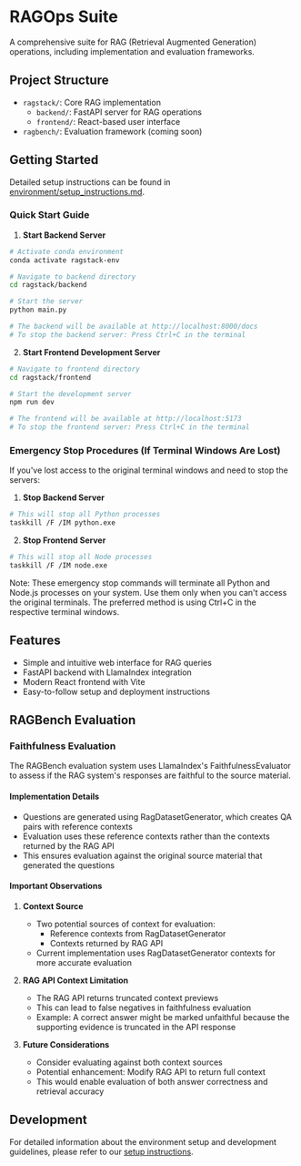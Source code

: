 # RAGOps Suite

A comprehensive suite for RAG (Retrieval Augmented Generation) operations, including implementation and evaluation frameworks.

## Project Structure

- `ragstack/`: Core RAG implementation
  - `backend/`: FastAPI server for RAG operations
  - `frontend/`: React-based user interface
- `ragbench/`: Evaluation framework (coming soon)

## Getting Started

Detailed setup instructions can be found in [environment/setup_instructions.md](environment/setup_instructions.md).

### Quick Start Guide

1. **Start Backend Server**
```bash
# Activate conda environment
conda activate ragstack-env

# Navigate to backend directory
cd ragstack/backend

# Start the server
python main.py

# The backend will be available at http://localhost:8000/docs
# To stop the backend server: Press Ctrl+C in the terminal
```

2. **Start Frontend Development Server**
```bash
# Navigate to frontend directory
cd ragstack/frontend

# Start the development server
npm run dev

# The frontend will be available at http://localhost:5173
# To stop the frontend server: Press Ctrl+C in the terminal
```

### Emergency Stop Procedures (If Terminal Windows Are Lost)

If you've lost access to the original terminal windows and need to stop the servers:

1. **Stop Backend Server**
```bash
# This will stop all Python processes
taskkill /F /IM python.exe
```

2. **Stop Frontend Server**
```bash
# This will stop all Node processes
taskkill /F /IM node.exe
```

Note: These emergency stop commands will terminate all Python and Node.js processes on your system. Use them only when you can't access the original terminals. The preferred method is using Ctrl+C in the respective terminal windows.

## Features

- Simple and intuitive web interface for RAG queries
- FastAPI backend with LlamaIndex integration
- Modern React frontend with Vite
- Easy-to-follow setup and deployment instructions

## RAGBench Evaluation

### Faithfulness Evaluation
The RAGBench evaluation system uses LlamaIndex's FaithfulnessEvaluator to assess if the RAG system's responses are faithful to the source material. 

#### Implementation Details
- Questions are generated using RagDatasetGenerator, which creates QA pairs with reference contexts
- Evaluation uses these reference contexts rather than the contexts returned by the RAG API
- This ensures evaluation against the original source material that generated the questions

#### Important Observations
1. **Context Source**
   - Two potential sources of context for evaluation:
     - Reference contexts from RagDatasetGenerator
     - Contexts returned by RAG API
   - Current implementation uses RagDatasetGenerator contexts for more accurate evaluation

2. **RAG API Context Limitation**
   - The RAG API returns truncated context previews
   - This can lead to false negatives in faithfulness evaluation
   - Example: A correct answer might be marked unfaithful because the supporting evidence is truncated in the API response

3. **Future Considerations**
   - Consider evaluating against both context sources
   - Potential enhancement: Modify RAG API to return full context
   - This would enable evaluation of both answer correctness and retrieval accuracy

## Development

For detailed information about the environment setup and development guidelines, please refer to our [setup instructions](environment/setup_instructions.md).
